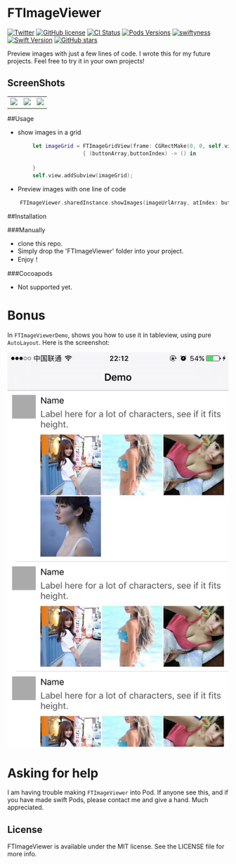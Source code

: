 # FTImageViewer


[![Twitter](https://img.shields.io/badge/twitter-@liufengting-blue.svg?style=flat)](http://twitter.com/liufengting) 
[![GitHub license](https://img.shields.io/badge/license-MIT-blue.svg)](https://raw.githubusercontent.com/liufengting/FTImageViewer/master/LICENSE)
[![CI Status](http://img.shields.io/travis/liufengting/FTImageViewer.svg?style=flat)](https://travis-ci.org/liufengting/FTImageViewer)
[![Pods Versions](https://img.shields.io/cocoapods/v/FTImageViewer.svg?style=flat)](http://cocoapods.org/pods/FTImageViewer)
[![swiftyness](https://img.shields.io/badge/pure-swift-ff3f26.svg?style=flat)](https://swift.org/)
[![Swift Version](https://img.shields.io/badge/Swift-2.2-orange.svg?style=flat)](https://swift.org)
[![GitHub stars](https://img.shields.io/github/stars/liufengting/FTImageViewer.svg)](https://github.com/liufengting/FTImageViewer/stargazers)





Preview images with just a few lines of code. I wrote this for my future projects. Feel free to try it in your own projects!


## ScreenShots

<table>
  <tr>
    <th><img src="/ScreenShots/Demo1.gif" width="250"/></th>
    <th><img src="/ScreenShots/Demo2.gif" width="250"/></th>
    <th><img src="/ScreenShots/Demo3.gif" width="250"/></th>
  </tr>
</table>

##Usage

* show images in  a grid

```swift
        let imageGrid = FTImageGridView(frame: CGRectMake(0, 0, self.view.bounds.width, self.view.bounds.height), imageArray: imageUrlArray)
                        { (buttonArray,buttonIndex) -> () in
                                                    
        }
        self.view.addSubview(imageGrid);
```

* Preview images with one line of code

```swift
	FTImageViewer.sharedInstance.showImages(imageUrlArray, atIndex: buttonIndex , fromSenderArray: buttonArray)
```


##Installation

###Manually

* clone this repo.
* Simply drop the 'FTImageViewer' folder into your project.
* Enjoy！ 

###Cocoapods

* Not supported yet.  


# Bonus

In `FTImageViewerDemo`, shows you how to use it in tableview, using pure `AutoLayout`. Here is the screenshot:

![screenshot AutoLayout](/ScreenShots/autolayout.jpg)

# Asking for help

I am having trouble making `FTImageViewer` into Pod. If anyone see this, and if you have made swift Pods, please contact me and give a hand. Much appreciated.

## License

FTImageViewer is available under the MIT license. See the LICENSE file for more info.

